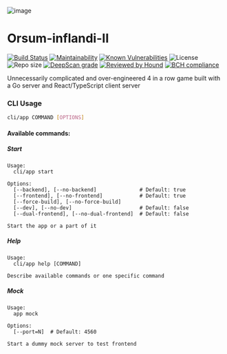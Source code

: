 ![image](https://user-images.githubusercontent.com/12525476/66127607-615c6b00-e5ec-11e9-81e3-764b8bf5b8a5.png)
# Orsum-inflandi-II

[![Build Status](https://semaphoreci.com/api/v1/orsa-scholis/orsum-inflandi-ii/branches/develop/shields_badge.svg)](https://semaphoreci.com/orsa-scholis/orsum-inflandi-ii)
[![Maintainability](https://api.codeclimate.com/v1/badges/d853daa69ca35eb79268/maintainability)](https://codeclimate.com/github/orsa-scholis/orsum-inflandi-II/maintainability)
[![Known Vulnerabilities](https://snyk.io/test/github/orsa-scholis/orsum-inflandi-II/badge.svg?targetFile=frontend%2Fpackage.json)](https://snyk.io/test/github/orsa-scholis/orsum-inflandi-II?targetFile=frontend%2Fpackage.json)
![License](https://img.shields.io/github/license/orsa-scholis/orsum-inflandi-II.svg) ![Repo size](https://img.shields.io/github/repo-size/orsa-scholis/orsum-inflandi-II.svg)
[![DeepScan grade](https://deepscan.io/api/teams/3648/projects/5377/branches/41232/badge/grade.svg)](https://deepscan.io/dashboard#view=project&tid=3648&pid=5377&bid=41232)
[![Reviewed by Hound](https://img.shields.io/badge/Reviewed_by-Hound-8E64B0.svg)](https://houndci.com)
[![BCH compliance](https://bettercodehub.com/edge/badge/orsa-scholis/orsum-inflandi-II?branch=develop)](https://bettercodehub.com/)

Unnecessarily complicated and over-engineered 4 in a row game built with a Go server and React/TypeScript client server

### CLI Usage

```bash
cli/app COMMAND [OPTIONS]
```

#### Available commands:

##### Start

```text
Usage:
  cli/app start

Options:
  [--backend], [--no-backend]              # Default: true
  [--frontend], [--no-frontend]            # Default: true
  [--force-build], [--no-force-build]      
  [--dev], [--no-dev]                      # Default: false
  [--dual-frontend], [--no-dual-frontend]  # Default: false

Start the app or a part of it
```

##### Help


```text
Usage:
  cli/app help [COMMAND]

Describe available commands or one specific command
```

##### Mock

```text
Usage:
  app mock

Options:
  [--port=N]  # Default: 4560

Start a dummy mock server to test frontend
```
